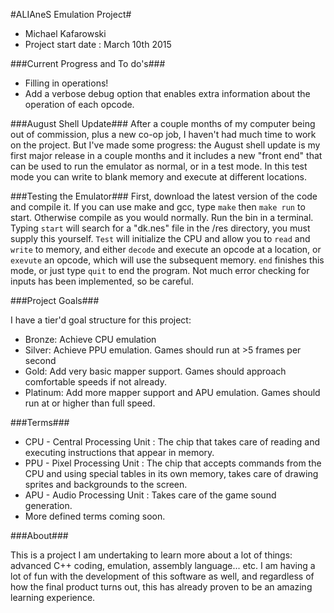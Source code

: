 #ALIAneS Emulation Project#
* Michael Kafarowski
* Project start date : March 10th 2015

###Current Progress and To do's###

- Filling in operations!
- Add a verbose debug option that enables extra information about the operation of each opcode.

###August Shell Update###
After a couple months of my computer being out of commission, plus a new co-op job, I haven't had much time to work on the project. But I've made some progress: the August shell update is my first major release in a couple months and it includes a new "front end" that can be used to run the emulator as normal, or in a test mode. In this test mode you can write to blank memory and execute at different locations.

###Testing the Emulator###
First, download the latest version of the code and compile it. If you can use make and gcc, type `make` then `make run` to start. Otherwise compile as you would normally. Run the bin in a terminal. Typing `start` will search for a "dk.nes" file in the /res directory, you must supply this yourself. `Test` will initialize the CPU and allow you to `read` and `write` to memory, and either `decode` and execute an opcode at a location, or `exevute` an opcode, which will use the subsequent memory. `end` finishes this mode, or just type `quit` to end the program. Not much error checking for inputs has been implemented, so be careful.

###Project Goals###

I have a tier'd goal structure for this project:

- Bronze: Achieve CPU emulation
- Silver: Achieve PPU emulation. Games should run at >5 frames per second
- Gold: Add very basic mapper support. Games should approach comfortable speeds if not already.
- Platinum: Add more mapper support and APU emulation. Games should run at or higher than full speed.


###Terms###

* CPU - Central Processing Unit : The chip that takes care of reading and executing instructions that appear in memory.
* PPU - Pixel Processing Unit : The chip that accepts commands from the CPU and using special tables in its own memory, takes care of drawing sprites and backgrounds to the screen.
* APU - Audio Processing Unit : Takes care of the game sound generation.
* More defined terms coming soon.

###About###

This is a project I am undertaking to learn more about a lot of things: advanced C++ coding, emulation, assembly language... etc. I am having a lot of fun with the development of this software as well, and regardless of how the final product turns out, this has already proven to be an amazing learning experience.
